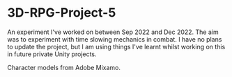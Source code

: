 # 3D-RPG-Project-5
 
An experiment I've worked on between Sep 2022 and Dec 2022. The aim was to experiment with time slowing mechanics in combat. I have no plans to update the project, but I am using things I've learnt whilst working on this in future private Unity projects.

Character models from Adobe Mixamo.

